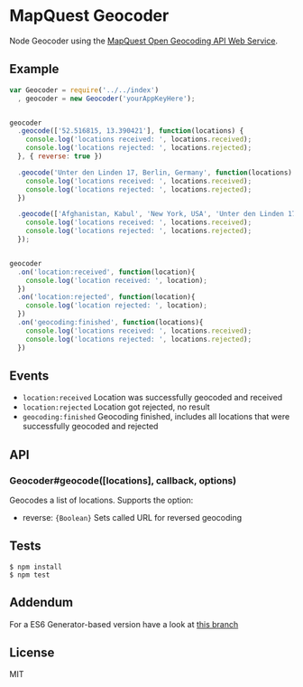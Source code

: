 # MapQuest Geocoder

Node Geocoder using the [MapQuest Open Geocoding API Web Service](http://open.mapquestapi.com/geocoding/).


## Example

```js
var Geocoder = require('../../index')
  , geocoder = new Geocoder('yourAppKeyHere');


geocoder
  .geocode(['52.516815, 13.390421'], function(locations) {
    console.log('locations received: ', locations.received);
    console.log('locations rejected: ', locations.rejected);
  }, { reverse: true })

  .geocode('Unter den Linden 17, Berlin, Germany', function(locations) {
    console.log('locations received: ', locations.received);
    console.log('locations rejected: ', locations.rejected);
  })

  .geocode(['Afghanistan, Kabul', 'New York, USA', 'Unter den Linden 17, Berlin, Germany'], function(locations) {
    console.log('locations received: ', locations.received);
    console.log('locations rejected: ', locations.rejected);
  });


geocoder
  .on('location:received', function(location){
    console.log('location received: ', location);
  })
  .on('location:rejected', function(location){
    console.log('location rejected: ', location);
  })
  .on('geocoding:finished', function(locations){
    console.log('locations received: ', locations.received);
    console.log('locations rejected: ', locations.rejected);
  })
```

## Events

   - `location:received` Location was successfully geocoded and received
   - `location:rejected` Location got rejected, no result
   - `geocoding:finished` Geocoding finished, includes all locations that were successfully geocoded and rejected


## API


### Geocoder#geocode([locations], callback, options)

Geocodes a list of locations. Supports the option:
  - reverse: ```{Boolean}``` Sets called URL for reversed geocoding


## Tests

```
$ npm install
$ npm test
```

## Addendum

For a ES6 Generator-based version have a look at [this branch](https://github.com/jonykrause/mapquest-geocoder/blob/es6-generator-flattened/index.js)

## License

MIT